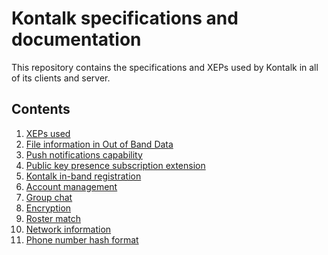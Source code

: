 Kontalk specifications and documentation
========================================

This repository contains the specifications and XEPs used by Kontalk in all of
its clients and server.


## Contents

1. [XEPs used](xeps.md)
2. [File information in Out of Band Data](fileinfo.md)
3. [Push notifications capability](push.md)
4. [Public key presence subscription extension](publickey.md)
5. [Kontalk in-band registration](register.md)
6. [Account management](account.md)
7. [Group chat](group.md)
8. [Encryption](encryption.md)
9. [Roster match](roster-match.md)
10. [Network information](network-info.md)
11. [Phone number hash format](phone-hash.md)
